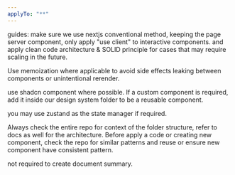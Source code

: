 ```yaml
---
applyTo: "**"
---
```


guides:
make sure we use nextjs conventional method, keeping the page server component, only apply "use client" to interactive components. and apply clean code architecture & SOLID principle for cases that may require scaling in the future.

Use memoization where applicable to avoid side effects leaking between components or unintentional rerender.

use shadcn component where possible. If a custom component is required, add it inside our design system folder to be a reusable component.

you may use zustand as the state manager if required.

Always check the entire repo for context of the folder structure, refer to docs as well for the architecture. Before apply a code or creating new component, check the repo for similar patterns and reuse or ensure new component have consistent pattern.

not required to create document summary.
